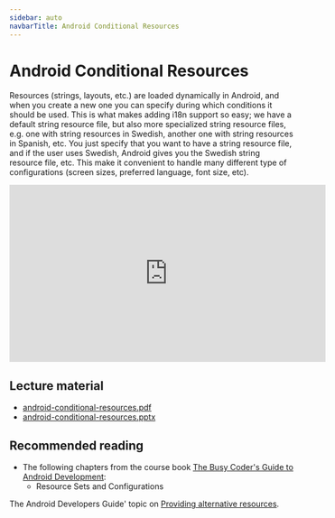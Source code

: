 ```yaml
---
sidebar: auto
navbarTitle: Android Conditional Resources
---
```


# Android Conditional Resources
Resources (strings, layouts, etc.) are loaded dynamically in Android, and when you create a new one you can specify during which conditions it should be used. This is what makes adding i18n support so easy; we have a default string resource file, but also more specialized string resource files, e.g. one with string resources in Swedish, another one with string resources in Spanish, etc. You just specify that you want to have a string resource file, and if the user uses Swedish, Android gives you the Swedish string resource file, etc. This make it convenient to handle many different type of configurations (screen sizes, preferred language, font size, etc).

<iframe width="560" height="314" src="https://www.youtube.com/embed/7aI4JlmMyoQ" frameborder="0" allow="accelerometer; autoplay; clipboard-write; encrypted-media; gyroscope; picture-in-picture" allowfullscreen></iframe>

## Lecture material
* [android-conditional-resources.pdf](android-conditional-resources.pdf)
* [android-conditional-resources.pptx](android-conditional-resources.pptx)

## Recommended reading
* The following chapters from the course book [The Busy Coder's Guide to Android Development](https://wares.commonsware.com/app/internal/book/Android/page/chap-preface-001.html):
    * Resource Sets and Configurations

The Android Developers Guide' topic on [Providing alternative resources](https://developer.android.com/guide/topics/resources/providing-resources#AlternativeResources).